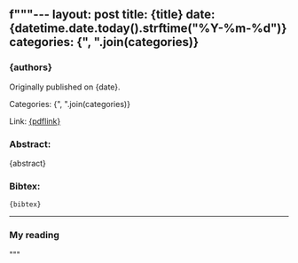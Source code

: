 f"""---
layout: post
title: {title}
date: {datetime.date.today().strftime("%Y-%m-%d")}
categories: {", ".join(categories)}
---

### {authors}

Originally published on {date}.

Categories: {", ".join(categories)}  

Link: [{pdflink}]({pdflink})

### Abstract:
{abstract}

### Bibtex:
```
{bibtex}
```

---

### My reading



"""